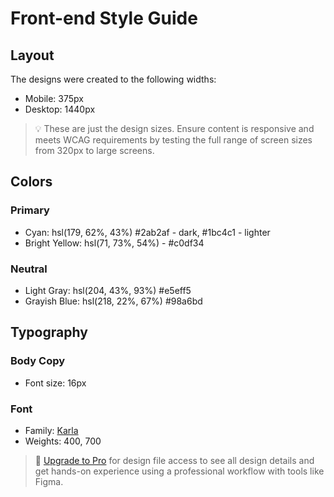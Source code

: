 # Front-end Style Guide

## Layout

The designs were created to the following widths:

- Mobile: 375px
- Desktop: 1440px

> 💡 These are just the design sizes. Ensure content is responsive and meets WCAG requirements by testing the full range of screen sizes from 320px to large screens.

## Colors

### Primary

- Cyan: hsl(179, 62%, 43%) #2ab2af - dark, #1bc4c1 - lighter
- Bright Yellow: hsl(71, 73%, 54%) - #c0df34

### Neutral

- Light Gray: hsl(204, 43%, 93%) #e5eff5
- Grayish Blue: hsl(218, 22%, 67%) #98a6bd

## Typography

### Body Copy

- Font size: 16px

### Font

- Family: [Karla](https://fonts.google.com/specimen/Karla)
- Weights: 400, 700

> 💎 [Upgrade to Pro](https://www.frontendmentor.io/pro?ref=style-guide) for design file access to see all design details and get hands-on experience using a professional workflow with tools like Figma.
